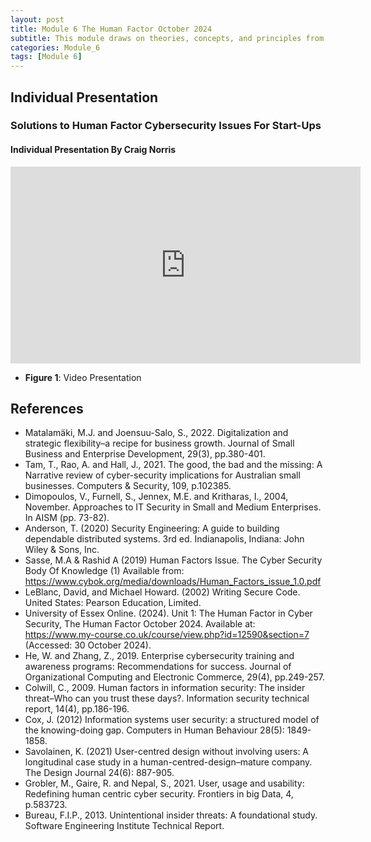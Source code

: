 ```yaml
---
layout: post
title: Module 6 The Human Factor October 2024
subtitle: This module draws on theories, concepts, and principles from behavioural psychological, privacy by design and design by default and computer science to explore how effective usable security solutions can be designed.. 
categories: Module_6
tags: [Module 6]
---
```



## Individual Presentation
### Solutions to Human Factor Cybersecurity Issues For Start-Ups
#### Individual Presentation By Craig Norris

<iframe width="560" height="315" src="https://www.youtube.com/embed/OLwBkkqqzhA" frameborder="0" allow="accelerometer; autoplay; clipboard-write; encrypted-media; gyroscope; picture-in-picture" allowfullscreen></iframe>

- **Figure 1**: Video Presentation


## References 

- Matalamäki, M.J. and Joensuu-Salo, S., 2022. Digitalization and strategic flexibility–a recipe for business growth. Journal of Small Business and Enterprise Development, 29(3), pp.380-401.
- Tam, T., Rao, A. and Hall, J., 2021. The good, the bad and the missing: A Narrative review of cyber-security implications for Australian small businesses. Computers & Security, 109, p.102385.
- Dimopoulos, V., Furnell, S., Jennex, M.E. and Kritharas, I., 2004, November. Approaches to IT Security in Small and Medium Enterprises. In AISM (pp. 73-82).
- Anderson, T. (2020) Security Engineering: A guide to building dependable distributed systems. 3rd ed. Indianapolis, Indiana: John Wiley & Sons, Inc.
- Sasse, M.A & Rashid A (2019) Human Factors Issue. The Cyber Security Body Of Knowledge (1) Available from: https://www.cybok.org/media/downloads/Human_Factors_issue_1.0.pdf
- LeBlanc, David, and Michael Howard. (2002) Writing Secure Code. United States: Pearson Education, Limited.
- University of Essex Online. (2024). Unit 1: The Human Factor in Cyber Security, The Human Factor October 2024. Available at: https://www.my-course.co.uk/course/view.php?id=12590&section=7 (Accessed: 30 October 2024).
- He, W. and Zhang, Z., 2019. Enterprise cybersecurity training and awareness programs: Recommendations for success. Journal of Organizational Computing and Electronic Commerce, 29(4), pp.249-257.
- Colwill, C., 2009. Human factors in information security: The insider threat–Who can you trust these days?. Information security technical report, 14(4), pp.186-196.
- Cox, J. (2012) Information systems user security: a structured model of the knowing-doing gap. Computers in Human Behaviour 28(5): 1849-1858.
- Savolainen, K. (2021) User-centred design without involving users: A longitudinal case study in a human-centred-design–mature company. The Design Journal 24(6): 887-905.
- Grobler, M., Gaire, R. and Nepal, S., 2021. User, usage and usability: Redefining human centric cyber security. Frontiers in big Data, 4, p.583723.
- Bureau, F.I.P., 2013. Unintentional insider threats: A foundational study. Software Engineering Institute Technical Report.
